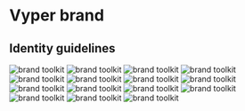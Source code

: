 # Vyper brand

## Identity guidelines

<img src="https://raw.githubusercontent.com/pentcle/vyper-brand/main/guidelines/1.png" alt="brand toolkit"/>
<img src="https://raw.githubusercontent.com/pentcle/vyper-brand/main/guidelines/2.png" alt="brand toolkit"/>
<img src="https://raw.githubusercontent.com/pentcle/vyper-brand/main/guidelines/3.png" alt="brand toolkit"/>
<img src="https://raw.githubusercontent.com/pentcle/vyper-brand/main/guidelines/4.png" alt="brand toolkit"/>
<img src="https://raw.githubusercontent.com/pentcle/vyper-brand/main/guidelines/5.png" alt="brand toolkit"/>
<img src="https://raw.githubusercontent.com/pentcle/vyper-brand/main/guidelines/6.png" alt="brand toolkit"/>
<img src="https://raw.githubusercontent.com/pentcle/vyper-brand/main/guidelines/7.png" alt="brand toolkit"/>
<img src="https://raw.githubusercontent.com/pentcle/vyper-brand/main/guidelines/8.png" alt="brand toolkit"/>
<img src="https://raw.githubusercontent.com/pentcle/vyper-brand/main/guidelines/9.png" alt="brand toolkit"/>
<img src="https://raw.githubusercontent.com/pentcle/vyper-brand/main/guidelines/10.png" alt="brand toolkit"/>
<img src="https://raw.githubusercontent.com/pentcle/vyper-brand/main/guidelines/11.png" alt="brand toolkit"/>
<img src="https://raw.githubusercontent.com/pentcle/vyper-brand/main/guidelines/12.png" alt="brand toolkit"/>
<img src="https://raw.githubusercontent.com/pentcle/vyper-brand/main/guidelines/13.png" alt="brand toolkit"/>
<img src="https://raw.githubusercontent.com/pentcle/vyper-brand/main/guidelines/14.png" alt="brand toolkit"/>
<img src="https://raw.githubusercontent.com/pentcle/vyper-brand/main/guidelines/15.png" alt="brand toolkit"/>
